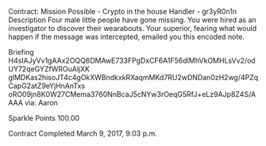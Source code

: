 Contract: Mission Possible - Crypto in the house
Handler - gr3yR0n1n
Description
Four male little people have gone missing. You were hired as an investigator to discover their wearabouts. Your superior, fearing what would happen if the message was intercepted, emailed you this encoded note.

Briefing
H4sIAJyVv1gAAx2OQQ6DMAwE733FPgDxCF6A1F56dIMhVkOMHLsVv2/odUY72qeGYZfWROuAljXK glMDKas2hisoJT4c4gOkXWBndkxkRXaqmMKd7RU2wDNDan0zH2wg/4PZqCapG2atZ9eYjHnAnTxs oRO09jn8K0W27CMema3760NnBcaJ5cNYw3rOeqG5RfJ+eLz9AJp8Z4S/AAAA via: Aaron

Sparkle Points 100.00 

Contract Completed March 9, 2017, 9:03 p.m.
